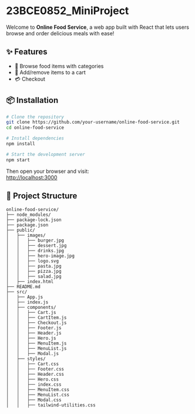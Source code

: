 # 23BCE0852_MiniProject


Welcome to **Online Food Service**, a web app built with React that lets users browse and order delicious meals with ease!

## ✨ Features

- 🍕 Browse food items with categories
- 🛒 Add/remove items to a cart
- 💳 Checkout 


## 📦 Installation

```bash
# Clone the repository
git clone https://github.com/your-username/online-food-service.git
cd online-food-service

# Install dependencies
npm install

# Start the development server
npm start
```

Then open your browser and visit:  
[http://localhost:3000](http://localhost:3000)

## 📁 Project Structure

```plaintext
online-food-service/
├── node_modules/
├── package-lock.json
├── package.json
├── public/
│   ├── images/
│   │   ├── burger.jpg
│   │   ├── dessert.jpg
│   │   ├── drinks.jpg
│   │   ├── hero-image.jpg
│   │   ├── logo.svg
│   │   ├── pasta.jpg
│   │   ├── pizza.jpg
│   │   ├── salad.jpg
│   ├── index.html
├── README.md
├── src/
│   ├── App.js
│   ├── index.js
│   ├── components/
│   │   ├── Cart.js
│   │   ├── CartItem.js
│   │   ├── Checkout.js
│   │   ├── Footer.js
│   │   ├── Header.js
│   │   ├── Hero.js
│   │   ├── MenuItem.js
│   │   ├── MenuList.js
│   │   ├── Modal.js
│   ├── styles/
│   │   ├── Cart.css
│   │   ├── Footer.css
│   │   ├── Header.css
│   │   ├── Hero.css
│   │   ├── index.css
│   │   ├── MenuItem.css
│   │   ├── MenuList.css
│   │   ├── Modal.css
│   │   ├── tailwind-utilities.css
```

